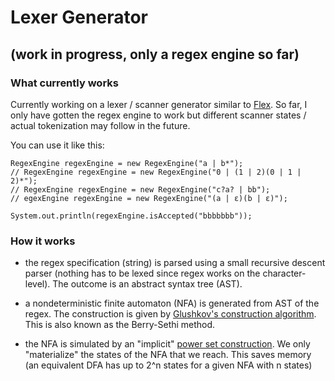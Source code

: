 
# Lexer Generator

## (work in progress, only a regex engine so far)

### What currently works

Currently working on a lexer / scanner generator similar to [Flex](https://www.cs.princeton.edu/~appel/modern/c/software/flex/flex.html).
So far, I only have gotten the regex engine to work but different scanner states / actual tokenization may follow in the future.

You can use it like this:
```
RegexEngine regexEngine = new RegexEngine("a | b*");
// RegexEngine regexEngine = new RegexEngine("0 | (1 | 2)(0 | 1 | 2)*");
// RegexEngine regexEngine = new RegexEngine("c?a? | bb");
// egexEngine regexEngine = new RegexEngine("(a | ε)(b | ε)");

System.out.println(regexEngine.isAccepted("bbbbbbb"));
```

### How it works

- the regex specification (string) is parsed using a small recursive descent parser
  (nothing has to be lexed since regex works on the character-level). The outcome is an abstract syntax tree (AST).

- a nondeterministic finite automaton (NFA) is generated from AST of the regex.
  The construction is given by [Glushkov's construction algorithm](https://en.wikipedia.org/wiki/Glushkov%27s_construction_algorithm). This is also known as the Berry-Sethi method.

- the NFA is simulated by an "implicit" [power set construction](https://en.wikipedia.org/wiki/Powerset_construction). We only "materialize" the states of the NFA
  that we reach. This saves memory (an equivalent DFA has up to 2^n states for a given NFA with n states) 
